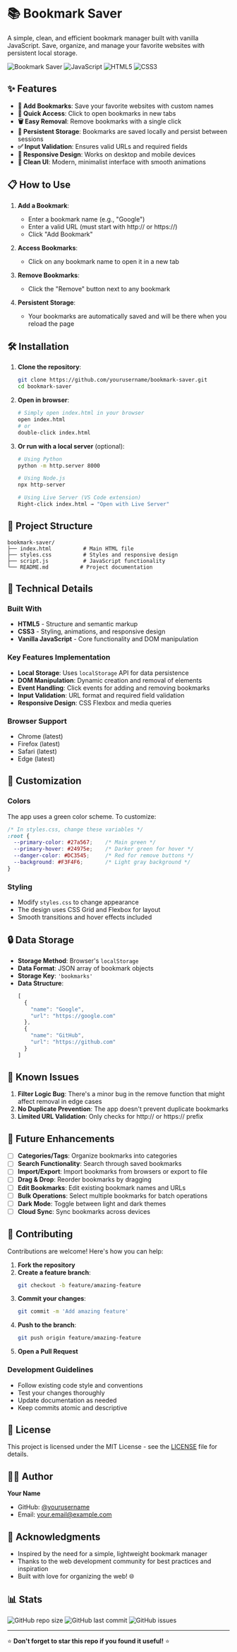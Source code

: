 # 📚 Bookmark Saver

A simple, clean, and efficient bookmark manager built with vanilla JavaScript. Save, organize, and manage your favorite websites with persistent local storage.

![Bookmark Saver](https://img.shields.io/badge/Status-Active-brightgreen)
![JavaScript](https://img.shields.io/badge/JavaScript-ES6+-yellow)
![HTML5](https://img.shields.io/badge/HTML5-orange)
![CSS3](https://img.shields.io/badge/CSS3-blue)

## ✨ Features

- **📖 Add Bookmarks**: Save your favorite websites with custom names
- **🔗 Quick Access**: Click to open bookmarks in new tabs
- **🗑️ Easy Removal**: Remove bookmarks with a single click
- **💾 Persistent Storage**: Bookmarks are saved locally and persist between sessions
- **✅ Input Validation**: Ensures valid URLs and required fields
- **📱 Responsive Design**: Works on desktop and mobile devices
- **🎨 Clean UI**: Modern, minimalist interface with smooth animations

## 📋 How to Use

1. **Add a Bookmark**:
   - Enter a bookmark name (e.g., "Google")
   - Enter a valid URL (must start with http:// or https://)
   - Click "Add Bookmark"

2. **Access Bookmarks**:
   - Click on any bookmark name to open it in a new tab

3. **Remove Bookmarks**:
   - Click the "Remove" button next to any bookmark

4. **Persistent Storage**:
   - Your bookmarks are automatically saved and will be there when you reload the page

## 🛠️ Installation

1. **Clone the repository**:
   ```bash
   git clone https://github.com/yourusername/bookmark-saver.git
   cd bookmark-saver
   ```

2. **Open in browser**:
   ```bash
   # Simply open index.html in your browser
   open index.html
   # or
   double-click index.html
   ```

3. **Or run with a local server** (optional):
   ```bash
   # Using Python
   python -m http.server 8000
   
   # Using Node.js
   npx http-server
   
   # Using Live Server (VS Code extension)
   Right-click index.html → "Open with Live Server"
   ```

## 📁 Project Structure

```
bookmark-saver/
├── index.html          # Main HTML file
├── styles.css          # Styles and responsive design
├── script.js           # JavaScript functionality
└── README.md          # Project documentation
```

## 🔧 Technical Details

### Built With
- **HTML5** - Structure and semantic markup
- **CSS3** - Styling, animations, and responsive design
- **Vanilla JavaScript** - Core functionality and DOM manipulation

### Key Features Implementation
- **Local Storage**: Uses `localStorage` API for data persistence
- **DOM Manipulation**: Dynamic creation and removal of elements
- **Event Handling**: Click events for adding and removing bookmarks
- **Input Validation**: URL format and required field validation
- **Responsive Design**: CSS Flexbox and media queries

### Browser Support
- Chrome (latest)
- Firefox (latest)
- Safari (latest)
- Edge (latest)

## 🎨 Customization

### Colors
The app uses a green color scheme. To customize:

```css
/* In styles.css, change these variables */
:root {
  --primary-color: #27a567;    /* Main green */
  --primary-hover: #24975e;    /* Darker green for hover */
  --danger-color: #DC3545;     /* Red for remove buttons */
  --background: #F3F4F6;       /* Light gray background */
}
```

### Styling
- Modify `styles.css` to change appearance
- The design uses CSS Grid and Flexbox for layout
- Smooth transitions and hover effects included

## 🔒 Data Storage

- **Storage Method**: Browser's `localStorage`
- **Data Format**: JSON array of bookmark objects
- **Storage Key**: `'bookmarks'`
- **Data Structure**:
  ```javascript
  [
    {
      "name": "Google",
      "url": "https://google.com"
    },
    {
      "name": "GitHub",
      "url": "https://github.com"
    }
  ]
  ```

## 🐛 Known Issues

1. **Filter Logic Bug**: There's a minor bug in the remove function that might affect removal in edge cases
2. **No Duplicate Prevention**: The app doesn't prevent duplicate bookmarks
3. **Limited URL Validation**: Only checks for http:// or https:// prefix

## 🔄 Future Enhancements

- [ ] **Categories/Tags**: Organize bookmarks into categories
- [ ] **Search Functionality**: Search through saved bookmarks
- [ ] **Import/Export**: Import bookmarks from browsers or export to file
- [ ] **Drag & Drop**: Reorder bookmarks by dragging
- [ ] **Edit Bookmarks**: Edit existing bookmark names and URLs
- [ ] **Bulk Operations**: Select multiple bookmarks for batch operations
- [ ] **Dark Mode**: Toggle between light and dark themes
- [ ] **Cloud Sync**: Sync bookmarks across devices

## 🤝 Contributing

Contributions are welcome! Here's how you can help:

1. **Fork the repository**
2. **Create a feature branch**:
   ```bash
   git checkout -b feature/amazing-feature
   ```
3. **Commit your changes**:
   ```bash
   git commit -m 'Add amazing feature'
   ```
4. **Push to the branch**:
   ```bash
   git push origin feature/amazing-feature
   ```
5. **Open a Pull Request**

### Development Guidelines
- Follow existing code style and conventions
- Test your changes thoroughly
- Update documentation as needed
- Keep commits atomic and descriptive

## 📝 License

This project is licensed under the MIT License - see the [LICENSE](LICENSE) file for details.

## 👨‍💻 Author

**Your Name**
- GitHub: [@yourusername](https://github.com/yourusername)
- Email: your.email@example.com

## 🙏 Acknowledgments

- Inspired by the need for a simple, lightweight bookmark manager
- Thanks to the web development community for best practices and inspiration
- Built with love for organizing the web! 🌐

## 📊 Stats

![GitHub repo size](https://img.shields.io/github/repo-size/yourusername/bookmark-saver)
![GitHub last commit](https://img.shields.io/github/last-commit/yourusername/bookmark-saver)
![GitHub issues](https://img.shields.io/github/issues/yourusername/bookmark-saver)

---

⭐ **Don't forget to star this repo if you found it useful!** ⭐

